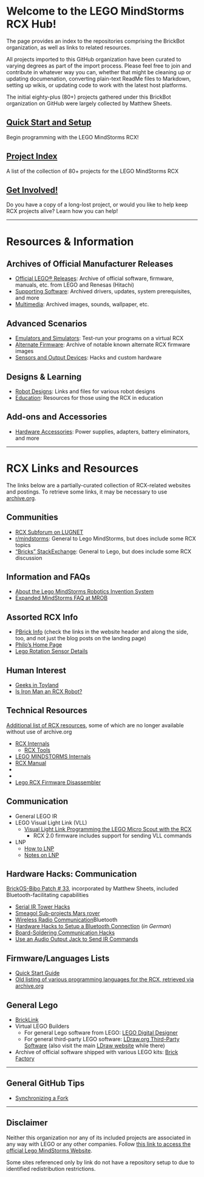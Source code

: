 # Welcome to the LEGO MindStorms RCX Hub!
The page provides an index to the repositories comprising the BrickBot organization, as well as links to related resources.

All projects imported to this GitHub organization have been curated to varying degrees as part of the import process.
Please feel free to join and contribute in whatever way you can, whether that might be cleaning up
or updating documenation, converting plain-text ReadMe files to Markdown, setting up wikis, or updating code to
work with the latest host platforms.

The initial eighty-plus (80+) projects gathered under this BrickBot organization on GitHub were largely collected by Matthew Sheets.

## [Quick Start and Setup](Quick-Start.md)
Begin programming with the LEGO MindStorms RCX!

## [Project Index](Project-Index.md)
A list of the collection of 80+ projects for the LEGO MindStorms RCX

## [Get Involved!](Get-Involved.md)
Do you have a copy of a long-lost project, or would you like to help keep RCX projects alive?  Learn how you can help!

* * *

# Resources & Information

## Archives of Official Manufacturer Releases
* [Official LEGO® Releases](https://github.com/BrickBot/Archive/releases/tag/LEGO):  Archive of official software, firmware, manuals, etc. from LEGO and Renesas (Hitachi)
* [Supporting Software](https://github.com/BrickBot/Archive/releases/tag/Win9x):  Archived drivers, updates, system prerequisites, and more
* [Multimedia](https://github.com/BrickBot/Archive/releases/tag/LEGO-Multimedia):  Archived images, sounds, wallpaper, etc.

## Advanced Scenarios
* [Emulators and Simulators](Emulators.md):  Test-run your programs on a virtual RCX
* [Alternate Firmware](Firmware.md):  Archive of notable known alternate RCX firmware images
* [Sensors and Output Devices](Sensors-and-Output-Devices.md): Hacks and custom hardware

## Designs & Learning
* [Robot Designs](Designs.md):  Links and files for various robot designs
* [Education](Resources-Educational.md):  Resources for those using the RCX in education

## Add-ons and Accessories
* [Hardware Accessories](Accessories-Hardware.md):  Power supplies, adapters, battery eliminators, and more



* * *

# RCX Links and Resources
The links below are a partially-curated collection of RCX-related websites and postings.  To retrieve some links, it may be necessary to use [archive.org](archive.org).

## Communities
* [RCX Subforum on LUGNET](https://news.lugnet.com/robotics/rcx/)
* [r/mindstorms](http://mindstorms.reddit.com/): General to Lego MindStorms, but does include some RCX topics
* [“Bricks” StackExchange](https://bricks.stackexchange.com/): General to Lego, but does include some RCX discussion

## Information and FAQs
* [About the Lego MindStorms Robotics Invention System](https://web.archive.org/web/20060223231555/http://www.pulsar.org/archive/stormwatch/AboutLegoMindstorms.html)
* [Expanded MindStorms FAQ at MROB](http://www.mrob.com/pub/lego/msfaq.html)

## Assorted RCX Info
* [PBrick Info](https://pbrick.info/) (check the links in the website header and along the side, too, and not just the blog posts on the landing page)
* [Philo’s Home Page](https://www.philohome.com/)
* [Lego Rotation Sensor Details](https://www.thepoetters.de/rcx/rotation/english.html)

## Human Interest
* [Geeks in Toyland](https://www.wired.com/2006/01/geeks-in-toyland/)
* [Is Iron Man an RCX Robot?](https://deeperdesign.wordpress.com/2010/02/26/is-iron-man-made-of-lego/)

## Technical Resources
[Additional list of RCX resources](http://user.it.uu.se/~tobiasa/lego-resources.html), some of which are no longer available without use of archive.org
* [RCX Internals](http://www.mralligator.com/rcx/)
  + [RCX Tools](http://www.mralligator.com/rcx/tools.html)
* [LEGO MINDSTORMS Internals](https://web.archive.org/web/20190816230906/http://www.crynwr.com/lego-robotics/)
* [RCX Manual](https://web.archive.org/web/20190703224522/http://legolab.daimi.au.dk/CSaEA/RCX/Manual.dir/RCXManual.html)
* 
* 
* [Lego RCX Firmware Disassembler](http://web.archive.org/web/20011029155757/http://www.geocities.com/ResearchTriangle/Thinktank/4411/)

## Communication
* General LEGO IR
* LEGO Visual Light Link (VLL)
  + [Visual Light Link Programming the LEGO Micro Scout with the RCX](http://www.elecbrick.com/vll/)
    - RCX 2.0 firmware includes support for sending VLL commands
* LNP
  + [How to LNP](http://www.cs.brown.edu/courses/cs148/old/2004fall/brickOS/HOWTO/lnp.html)
  + [Notes on LNP](https://web.archive.org/web/20040627230632/http://www.docs.uu.se/docs/undergrad/instances/spring2002/RTSystemDvpMnp/assignments/notes_on_lnp.html)

## Hardware Hacks: Communication
[BrickOS-Bibo Patch # 33](https://news.lugnet.com/robotics/rcx/legos/?n=4057), incorporated by Matthew Sheets, included Bluetooth-facilitating capabilities
* [Serial IR Tower Hacks](http://web.archive.org/web/20060207165221/http://oase.uci.kun.nl/~mientki/Lego_Knex/Lego_electronica/IR_tower/IR_tower.htm)
* [Smeagol Sub-projects Mars rover](https://web.archive.org/web/20080324192255/http://www.mobnets.rwth-aachen.de/smeagol/sub-mars.php)
* [Wireless Radio Communication](http://www.robotics.sk/maine.php?page=/projects/rcxbt/)Bluetooth
* [Hardware Hacks to Setup a Bluetooth Connection](https://web.archive.org/web/20051207031919/http://www-date.uni-paderborn.de/pub/people/dasas/Beh03.pdf)  (_in German_)
* [Board-Soldering Communication Hacks](http://www.convict.lu/Jeunes/RCXCam/RCXCam_Journal.htm)
* [Use an Audio Output Jack to Send IR Commands](https://github.com/legokichi/webRCX)

## Firmware/Languages Lists
* [Quick Start Guide](https://web.archive.org/web/20090502162540/http://www.ee.adfa.edu.au/staff/hrp/teaching/LegoMindstorm/LegoHelpHRP.html)
* [Old listing of various programming languages for the RCX, retrieved via archive.org](http://web.archive.org/web/20070411223240/http://club.lego.com/messageboards/ShowPost.aspx?PostID=390806)

## General Lego
* [BrickLink](https://www.bricklink.com/)
* Virtual LEGO Builders
  + For general Lego software from LEGO:  [LEGO Digital Designer](https://www.lego.com/en-us/ldd)
  + For general third-party LEGO software:  [LDraw.org Third-Party Software](https://ldraw.org/downloads-2/third-party-software.html)  (also visit the main [LDraw website](https://ldraw.org/) while there)
* Archive of official software shipped with various LEGO kits:  [Brick Factory](https://www.brickfactory.info/iso/)


* * *


## General GitHub Tips
* [Synchronizing a Fork](https://github.community/t5/How-to-use-Git-and-GitHub/Syncing-a-fork-leaves-me-one-commit-ahead-of-upstream-master/m-p/17711#M5346)


[StackOverflow-DetachFork]: # (https://stackoverflow.com/q/16052477)

[GitHub-DetachFork]: # (https://help.github.com/en/github/setting-up-and-managing-your-github-profile/why-are-my-contributions-not-showing-up-on-my-profile#commit-was-made-in-a-fork)

[Purge Git history to reduce space]: # (https://stackoverflow.com/a/13102849 ; see also `git reflog` comment posted October 27, 2020, on that answer)

[Reduce Git repository size]: # (https://stackoverflow.com/q/2116778)

[Markdown-Comments]: # (https://stackoverflow.com/a/32190021)

[Private Download Link for Lego.NET]: # (http://www.dcl.hpi.uni-potsdam.de/research/lego.NET/download.htm?&uid=002dd0fd1cfe6c5608f41fc466b25aae)

* * *

## Disclaimer
Neither this organization nor any of its included projects are associated in any way with LEGO or any other companies.  Follow [this link to access the official Lego MindStorms Website](http://mindstorms.lego.com/).

Some sites referenced only by link do not have a repository setup to due to identified redistribution restrictions.
